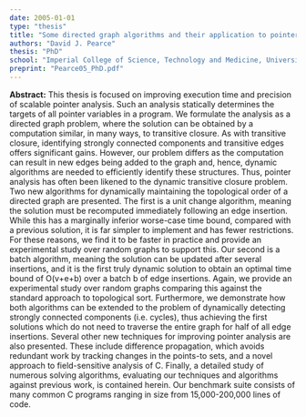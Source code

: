 ```yaml
---
date: 2005-01-01
type: "thesis"
title: "Some directed graph algorithms and their application to pointer analysis."
authors: "David J. Pearce"
thesis: "PhD"
school: "Imperial College of Science, Technology and Medicine, University of London"
preprint: "Pearce05_PhD.pdf"
---
```


**Abstract:** This thesis is focused on improving execution time and precision of scalable pointer analysis. Such an analysis statically determines the targets of all pointer variables in a program. We formulate the analysis as a directed graph problem, where the solution can be obtained by a computation similar, in many ways, to transitive closure. As with transitive closure, identifying strongly connected components and transitive edges offers significant gains. However, our problem differs as the computation can result in new edges being added to the graph and, hence, dynamic algorithms are needed to efficiently identify these structures. Thus, pointer analysis has often been likened to the dynamic transitive closure problem.
Two new algorithms for dynamically maintaining the topological order of a directed graph are presented. The first is a unit change algorithm, meaning the solution must be recomputed immediately following an edge insertion. While this has a marginally inferior worse-case time bound, compared with a previous solution, it is far simpler to implement and has fewer restrictions. For these reasons, we find it to be faster in practice and provide an experimental study over random graphs to support this. Our second is a batch algorithm, meaning the solution can be updated after several insertions, and it is the first truly dynamic solution to obtain an optimal time bound of O(v+e+b) over a batch b of edge insertions. Again, we provide an experimental study over random graphs comparing this against the standard approach to topological sort. Furthermore, we demonstrate how both algorithms can be extended to the problem of dynamically detecting strongly connected components (i.e. cycles), thus achieving the first solutions which do not need to traverse the entire graph for half of all edge insertions.
Several other new techniques for improving pointer analysis are also presented. These include difference propagation, which avoids redundant work by tracking changes in the points-to sets, and a novel approach to field-sensitive analysis of C. Finally, a detailed study of numerous solving algorithms, evaluating our techniques and algorithms against previous work, is contained herein. Our benchmark suite consists of many common C programs ranging in size from 15,000-200,000 lines of code.